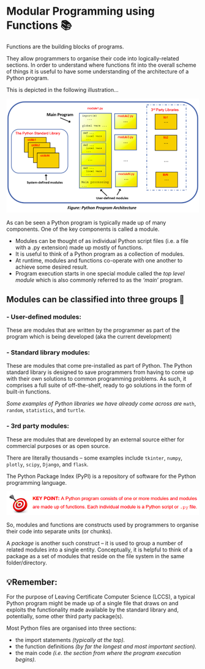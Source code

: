 # Modular Programming using Functions 📚

Functions are the building blocks of programs. 

They allow programmers to organise their code into logically-related sections. In order to understand where functions fit into the overall scheme of things it is useful to have some understanding of the architecture of a Python program. 

This is depicted in the following illustration...

![image](image.png)

As can be seen a Python program is typically made up of many components. One of the key components is called a module.

- Modules can be thought of as individual Python script files 
(i.e. a file with a .py extension) made up mostly of functions.
- It is useful to think of a Python program as a collection of modules.
- At runtime, modules and functions co-operate with one another to achieve some desired result.
- Program execution starts in one special module called the _top level module_ which is also commonly referred to as the _‘main’_ program.

## Modules can be classified into three groups 📝

### - User-defined modules:

These are modules that are written by the programmer as part of the program which is being developed (aka the current development)

### - Standard library modules:

These are modules that come pre-installed as part of Python. The Python standard library is designed to save programmers from having to come up with their own solutions to common programming problems. As such, it comprises a full suite of off-the-shelf, ready to go solutions in the form of built-in functions.

_Some examples of Python libraries we have already come across are_ ``math``, ``random``, ``statistics``, and ``turtle``.

### - 3rd party modules: 

These are modules that are developed by an external source either for commercial purposes or as open source. 

There are literally thousands – some examples include ``tkinter``, ``numpy``, ``plotly``, ``scipy``, ``Django``, and ``flask``. 

The Python Package Index (PyPI) is a repository of software for the Python programming language.

![image](image_3.png)

So, modules and functions are constructs used by programmers to organise their code into separate units (or chunks). 

A _package_ is another such construct – it is used to group a number of related modules into a single entity. 
Conceptually, it is helpful to think of a package as a set of modules that reside on the file system in the same folder/directory.


## 💡Remember:

For the purpose of Leaving Certificate Computer Science (LCCS), a typical Python program might be made up of a single file that draws on and exploits the functionality made available by the standard library and, potentially, some other third party package(s). 

Most Python files are organised into three sections: 
- the import statements _(typically at the 
top)._
- the function definitions _(by far the longest and most important section)._
- the main code _(i.e. the section from where the program execution begins)._